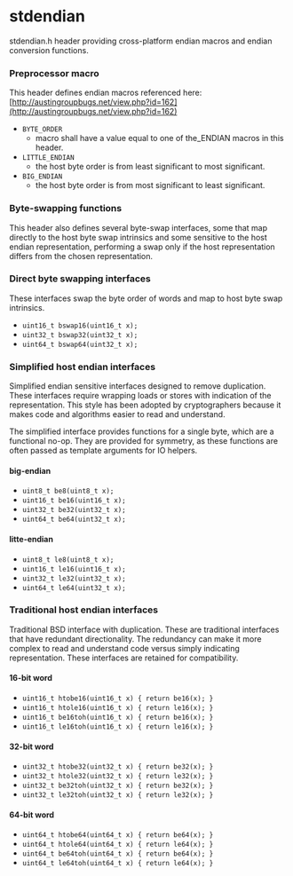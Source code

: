 # stdendian

stdendian.h header providing cross-platform endian macros and endian
conversion functions.

### Preprocessor macro

 This header defines endian macros referenced here:
 [http://austingroupbugs.net/view.php?id=162](http://austingroupbugs.net/view.php?id=162)

 - `BYTE_ORDER`
   - macro shall have a value equal to one of the_ENDIAN macros in this header.
 - `LITTLE_ENDIAN`
   - the host byte order is from least significant to most significant.
 - `BIG_ENDIAN`
   - the host byte order is from most significant to least significant.

### Byte-swapping functions

This header also defines several byte-swap interfaces, some that
map directly to the host byte swap intrinsics and some sensitive
to the host endian representation, performing a swap only if the
host representation differs from the chosen representation.

### Direct byte swapping interfaces

These interfaces swap the byte order of words and map to host byte
swap intrinsics.

- `uint16_t bswap16(uint16_t x);`
- `uint32_t bswap32(uint32_t x);`
- `uint64_t bswap64(uint32_t x);`

### Simplified host endian interfaces

Simplified endian sensitive interfaces designed to remove duplication.
These interfaces require wrapping loads or stores with indication of
the representation. This style has been adopted by cryptographers
because it makes code and algorithms easier to read and understand.

The simplified interface provides functions for a single byte, which
are a functional no-op. They are provided for symmetry, as these
functions are often passed as template arguments for IO helpers.

#### big-endian

- `uint8_t be8(uint8_t x);`
- `uint16_t be16(uint16_t x);`
- `uint32_t be32(uint32_t x);`
- `uint64_t be64(uint32_t x);`

#### litte-endian

- `uint8_t le8(uint8_t x);`
- `uint16_t le16(uint16_t x);`
- `uint32_t le32(uint32_t x);`
- `uint64_t le64(uint32_t x);`

### Traditional host endian interfaces

Traditional BSD interface with duplication. These are traditional
interfaces that have redundant directionality. The redundancy can make
it more complex to read and understand code versus simply indicating
representation. These interfaces are retained for compatibility.

#### 16-bit word

- `uint16_t htobe16(uint16_t x) { return be16(x); }`
- `uint16_t htole16(uint16_t x) { return le16(x); }`
- `uint16_t be16toh(uint16_t x) { return be16(x); }`
- `uint16_t le16toh(uint16_t x) { return le16(x); }`

#### 32-bit word

- `uint32_t htobe32(uint32_t x) { return be32(x); }`
- `uint32_t htole32(uint32_t x) { return le32(x); }`
- `uint32_t be32toh(uint32_t x) { return be32(x); }`
- `uint32_t le32toh(uint32_t x) { return le32(x); }`

#### 64-bit word

- `uint64_t htobe64(uint64_t x) { return be64(x); }`
- `uint64_t htole64(uint64_t x) { return le64(x); }`
- `uint64_t be64toh(uint64_t x) { return be64(x); }`
- `uint64_t le64toh(uint64_t x) { return le64(x); }`
